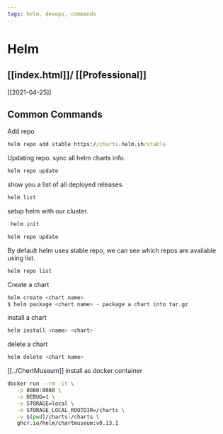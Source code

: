 ```yaml
---
tags: helm, devops, commands
---
```

# Helm
[[index.html]]/ [[Professional]]
----
[[2021-04-25]]

## Common Commands

Add repo
```cmd
helm repo add stable https://charts.helm.sh/stable
```

Updating repo. sync all helm charts info.
```cmd
helm repo update
```

show you a list of all deployed releases.
```cmd
helm list
```


setup helm with our cluster.
```bash
 helm init
```

```bash
helm repo update 
```

By default helm uses stable repo, we can see
which repos are available using list.
```bash
helm repo list 
```

Create a chart
```bash
helm create <chart name> 
$ helm package <chart name> - package a chart into tar.gz
```

install a chart
```bash
helm install <name> <chart>
```

delete a chart
```bash
helm delete <chart name> 
```

[[../ChertMuseum]] install as docker container
```bash
docker run --rm -it \
   -p 8080:8080 \
   -e DEBUG=1 \
   -e STORAGE=local \
   -e STORAGE_LOCAL_ROOTDIR=/charts \
   -v $(pwd)/charts:/charts \
   ghcr.io/helm/chartmuseum:v0.13.1
```
